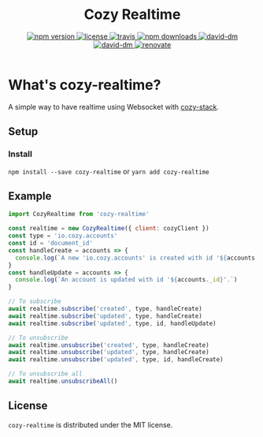 <h1 align="center">Cozy Realtime</h1>

<div align="center">
  <a href="https://www.npmjs.com/package/cozy-realtime">
    <img src="https://img.shields.io/npm/v/cozy-realtime.svg" alt="npm version" />
  </a>
  <a href="https://github.com/cozy/cozy-realtime/blob/master/LICENSE">
    <img src="https://img.shields.io/npm/l/cozy-realtime.svg" alt="license" />
  </a>
  <a href="https://travis-ci.org/cozy/cozy-realtime">
    <img src="https://img.shields.io/travis/cozy/cozy-realtime.svg" alt="travis" />
  </a>
  <a href="https://npmcharts.com/compare/cozy-realtime">
    <img src="https://img.shields.io/npm/dm/cozy-realtime.svg" alt="npm downloads" />
  </a>
  <a href="https://david-dm.org/cozy/cozy-realtime">
    <img src="https://img.shields.io/david/cozy/cozy-realtime.svg" alt="david-dm" />
  </a>
  <a href="https://david-dm.org/cozy/cozy-realtime">
    <img src="https://img.shields.io/david/dev/cozy/cozy-realtime.svg" alt="david-dm" />
  </a>
  <a href="https://renovateapp.com/">
    <img src="https://img.shields.io/badge/renovate-enabled-brightgreen.svg" alt="renovate" />
  </a>
</div>

<br />

# What's cozy-realtime?

A simple way to have realtime using Websocket with [cozy-stack](https://github.com/cozy/cozy-stack).

## Setup

### Install

`npm install --save cozy-realtime`
or
`yarn add cozy-realtime`

## Example

```js
import CozyRealtime from 'cozy-realtime'

const realtime = new CozyRealtime({ client: cozyClient })
const type = 'io.cozy.accounts'
const id = 'document_id'
const handleCreate = accounts => {
  console.log(`A new 'io.cozy.accounts' is created with id '${accounts._id}'.`)
}
const handleUpdate = accounts => {
  console.log(`An account is updated with id '${accounts._id}'.`)
}

// To subscribe
await realtime.subscribe('created', type, handleCreate)
await realtime.subscribe('updated', type, handleCreate)
await realtime.subscribe('updated', type, id, handleUpdate)

// To unsubscribe
await realtime.unsubscribe('created', type, handleCreate)
await realtime.unsubscribe('updated', type, handleCreate)
await realtime.unsubscribe('updated', type, id, handleCreate)

// To unsubscribe all
await realtime.unsubscribeAll()
```

## License

`cozy-realtime` is distributed under the MIT license.
